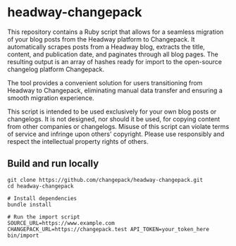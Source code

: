 # headway-changepack

This repository contains a Ruby script that allows for a seamless migration of your blog posts from the Headway platform to Changepack. It automatically scrapes posts from a Headway blog, extracts the title, content, and publication date, and paginates through all blog pages. The resulting output is an array of hashes ready for import to the open-source changelog platform Changepack.

The tool provides a convenient solution for users transitioning from Headway to Changepack, eliminating manual data transfer and ensuring a smooth migration experience.

This script is intended to be used exclusively for your own blog posts or changelogs. It is not designed, nor should it be used, for copying content from other companies or changelogs. Misuse of this script can violate terms of service and infringe upon others' copyright. Please use responsibly and respect the intellectual property rights of others.

## Build and run locally

```
git clone https://github.com/changepack/headway-changepack.git
cd headway-changepack

# Install dependencies
bundle install

# Run the import script
SOURCE_URL=https://www.example.com CHANGEPACK_URL=https://changepack.test API_TOKEN=your_token_here bin/import
```
